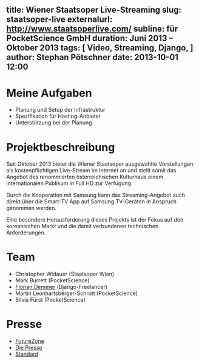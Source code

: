 title: Wiener Staatsoper Live-Streaming
slug: staatsoper-live
externalurl: http://www.staatsoperlive.com/
subline: für PocketScience GmbH
duration: Juni 2013 – Oktober 2013
tags: [ Video, Streaming, Django, ]
author: Stephan Pötschner
date: 2013-10-01 12:00
---
# Meine Aufgaben

* Planung und Setup der Infrastruktur
* Spezifikation für Hosting-Anbieter
* Unterstützung bei der Planung

# Projektbeschreibung

Seit Oktober 2013 bietet die Wiener Staatsoper ausgewählte Vorstellungen
als kostenpflichtigen Live-Stream im Internet an und stellt somit das Angebot des renommierten
österreichischen Kulturhaus einem internationalen Publikum in Full HD zur Verfügung.

Durch die Kooperation mit Samsung kann das Streaming-Angebot auch direkt über
die Smart-TV App auf Samsung TV-Geräten in Anspruch genommen werden.

Eine besondere Herausforderung dieses Projekts ist der Fokus auf den
koreanischen Markt und die damit verbundenen technischen Anforderungen.

# Team

* Christopher Widauer (Staatsoper Wien)
* Mark Burrett (PocketScience)
* <a target="_blank" href="https://www.floriandemmer.com/">Florian Demmer</a> (Django-Freelancer)
* Martin Leonhartsberger-Schrott (PocketScience)
* Silvia Fürst (PocketScience)


# Presse

* <a target="_blank" href="http://futurezone.at/produkte/wiener-staatsoper-streamt-schon-bald-in-hd-ins-wohnzimmer/31.126.645">FutureZone</a>
* <a target="_blank" href="http://diepresse.com/home/kultur/klassik/1423890/Ab-Herbst_LiveStream-aus-der-Staatsoper">Die Presse</a>
* <a target="_blank" href="http://derstandard.at/1381368843189/Herr-Tristan-im-Wohnzimmer">Standard</a>
